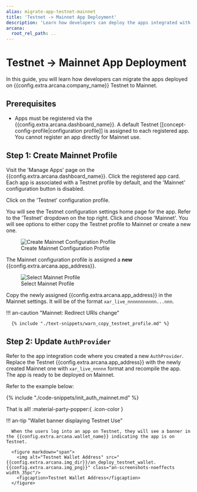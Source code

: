 ```yaml
---
alias: migrate-app-testnet-mainnet
title: 'Testnet -> Mainnet App Deployment'
description: 'Learn how developers can deploy the apps integrated with the Arcana Auth on the Arcana Testnet/Mainnet.'
arcana:
  root_rel_path: ..
---
```


# Testnet -> Mainnet App Deployment

In this guide, you will learn how developers can migrate the apps deployed on {{config.extra.arcana.company_name}} Testnet to Mainnet.

## Prerequisites

* Apps must be registered via the {{config.extra.arcana.dashboard_name}}. A default Testnet [[concept-config-profile|configuration profile]] is assigned to each registered app. You cannot register an app directly for Mainnet use.

## Step 1: Create Mainnet Profile

Visit the 'Manage Apps' page on the {{config.extra.arcana.dashboard_name}}. Click the registered app card. Each app is associated with a Testnet profile by default, and the 'Mainnet' configuration button is disabled.

Click on the 'Testnet' configuration profile.

You will see the Testnet configuration settings home page for the app. Refer to the 'Testnet' dropdown on the top right. Click and choose 'Mainnet'. You will see options to either copy the Testnet profile to Mainnet or create a new one.

<figure markdown="span">
  <img alt="Create Mainnet Configuration Profile" src="{{config.extra.arcana.img_dir}}/an_testnet_mainnet_config_create.gif" class="an-screenshots width_85pc"/>
  <figcaption>Create Mainnet Configuration Profile</figcaption>
</figure>

The Mainnet configuration profile is assigned a **new** {{config.extra.arcana.app_address}}. 

 <figure markdown="span">
   <img alt="Select Mainnet Profile" src="{{config.extra.arcana.img_dir}}/an_deploy_mainnet_dashboard.{{config.extra.arcana.img_png}}" class="an-screenshots width_85pc"/>
   <figcaption>Select Mainnet Profile</figcaption>
</figure>

Copy the newly assigned {{config.extra.arcana.app_address}} in the Mainnet settings. It will be of the format `xar_live_nnnnnnnnnnn...nnn`.

!!! an-caution "Mainnet: Redirect URIs change"

      {% include "./text-snippets/warn_copy_testnet_profile.md" %}

## Step 2: Update `AuthProvider`

Refer to the app integration code where you created a new `AuthProvider`. Replace the Testnet {{config.extra.arcana.app_address}} with the newly created Mainnet one with `xar_live_nnnnn` format and recompile the app. The app is ready to be deployed on Mainnet.

Refer to the example below:

{% include "./code-snippets/init_auth_mainnet.md" %}

That is all! :material-party-popper:{ .icon-color }

!!! an-tip "Wallet banner displaying Testnet Use"

      When the users log into an app on Testnet, they will see a banner in the {{config.extra.arcana.wallet_name}} indicating the app is on Testnet.

      <figure markdown="span">
        <img alt="Testnet Wallet Address" src="{{config.extra.arcana.img_dir}}/an_deploy_testnet_wallet.{{config.extra.arcana.img_png}}" class="an-screenshots-noeffects width_35pc"/> 
        <figcaption>Testnet Wallet Address</figcaption>
      </figure>